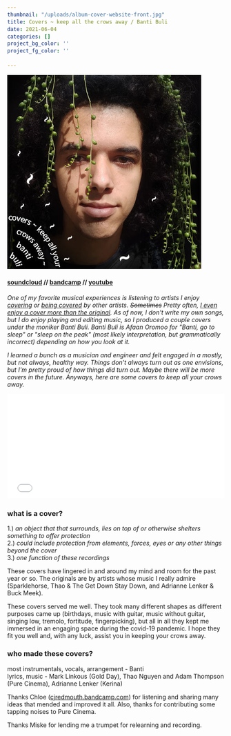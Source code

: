 ```yaml
---
thumbnail: "/uploads/album-cover-website-front.jpg"
title: Covers ~ keep all the crows away / Banti Buli
date: 2021-06-04
categories: []
project_bg_color: ''
project_fg_color: ''

---
```

![](/uploads/album-cover-website.jpg)

#### [soundcloud](https://soundcloud.com/bgheneti) // [bandcamp](https://bantibuli.bandcamp.com/) // [youtube](https://youtube.com/playlist?list=PLCLdaJ-xRai1OQu8OtmUIcO9L7oEZRAWq)

_One of my favorite musical experiences is listening to artists I enjoy_ [_covering_](https://weaves.bandcamp.com/track/drag-me-down-one-direction-cover) _or_ [_being covered_](https://www.youtube.com/watch?v=dtBK5oVUKTw) _by other artists. ~~Sometimes~~ Pretty often,_ [_I even enjoy a cover more than the original_](https://sldgmusc.bandcamp.com/track/pink-navel-graceland-paul-simon-coverr)_. As of now, I don't write my own songs, but I do enjoy playing and editing music, so I produced a couple covers under the moniker Banti Buli. Banti Buli is Afaan Oromoo for "Banti, go to sleep" or "sleep on the peak" (most likely interpretation, but grammatically incorrect) depending on how you look at it._ 

_I learned a bunch as a musician and engineer and felt engaged in a mostly, but not always, healthy way. Things don't always turn out as one envisions, but I'm pretty proud of how things did turn out. Maybe there will be more covers in the future. Anyways, here are some covers to keep all your crows away._

<iframe style="border: 0; width: 100%; height: 241px;" src="[https://bandcamp.com/EmbeddedPlayer/album=3803568248/size=large/bgcol=ffffff/linkcol=0687f5/artwork=none/transparent=true/](https://bandcamp.com/EmbeddedPlayer/album=3803568248/size=large/bgcol=ffffff/linkcol=0687f5/artwork=none/transparent=true/ "https://bandcamp.com/EmbeddedPlayer/album=3803568248/size=large/bgcol=ffffff/linkcol=0687f5/artwork=none/transparent=true/")" seamless><a href="[https://bantibuli.bandcamp.com/album/covers-keep-all-your-crows-away](https://bantibuli.bandcamp.com/album/covers-keep-all-your-crows-away "https://bantibuli.bandcamp.com/album/covers-keep-all-your-crows-away")">Covers \~ keep all your crows away by Banti Buli</a></iframe>

### **what is a** cover?

1\.) _an object that that surrounds, lies on top of or otherwise shelters something to offer protection_  
2\.) _could include protection from elements, forces, eyes or any other things beyond the cover_  
3\.) _one function of these recordings_

These covers have lingered in and around my mind and room for the past year or so. The originals are by artists whose music I really admire (Sparklehorse, Thao & The Get Down Stay Down, and Adrianne Lenker & Buck Meek).

These covers served me well. They took many different shapes as different purposes came up (birthdays, music with guitar, music without guitar, singing low, tremolo, fortitude, fingerpicking), but all in all they kept me immersed in an engaging space during the covid-19 pandemic. I hope they fit you well and, with any luck, assist you in keeping your crows away.

### who made these covers?

most instrumentals, vocals, arrangement - Banti  
lyrics, music - Mark Linkous (Gold Day), Thao Nguyen and Adam Thompson (Pure Cinema), Adrianne Lenker (Kerina)

Thanks Chloe ([cjredmouth.bandcamp.com](https://cjredmouth.bandcamp.com)) for listening and sharing many ideas that mended and improved it all. Also, thanks for contributing some tapping noises to Pure Cinema.

Thanks Miske for lending me a trumpet for relearning and recording.